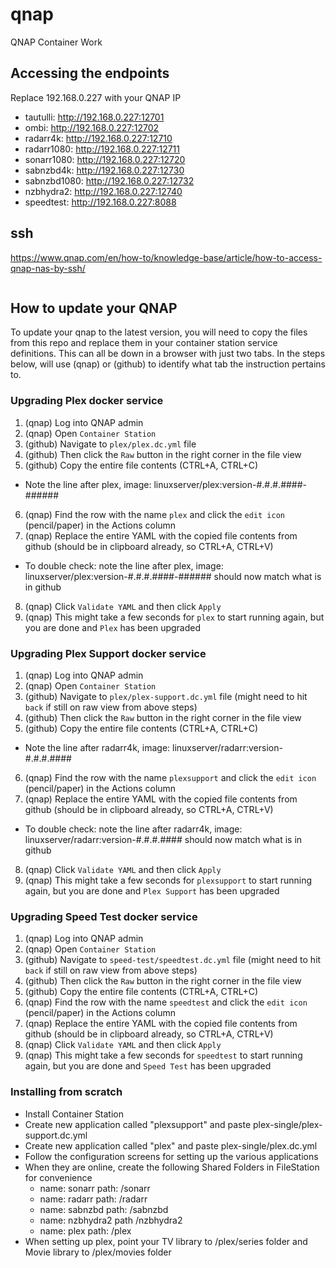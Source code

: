 # qnap
QNAP Container Work


## Accessing the endpoints
Replace 192.168.0.227 with your QNAP IP

  - tautulli: http://192.168.0.227:12701
  - ombi: http://192.168.0.227:12702
  - radarr4k: http://192.168.0.227:12710
  - radarr1080: http://192.168.0.227:12711
  - sonarr1080: http://192.168.0.227:12720 
  - sabnzbd4k: http://192.168.0.227:12730
  - sabnzbd1080: http://192.168.0.227:12732
  - nzbhydra2: http://192.168.0.227:12740
  - speedtest: http://192.168.0.227:8088


## ssh
https://www.qnap.com/en/how-to/knowledge-base/article/how-to-access-qnap-nas-by-ssh/
```

```


## How to update your QNAP
To update your qnap to the latest version, you will need to copy the files from this repo and replace them in your container station service definitions.  This can all be down in a browser with just two tabs.  In the steps below, will use (qnap) or (github) to identify what tab the instruction pertains to.

### Upgrading Plex docker service
1) (qnap) Log into QNAP admin
2) (qnap) Open `Container Station`
3) (github) Navigate to `plex/plex.dc.yml` file
4) (github) Then click the `Raw` button in the right corner in the file view
5) (github) Copy the entire file contents (CTRL+A, CTRL+C)
  + Note the line after plex, image: linuxserver/plex:version-#.#.#.####-######
6) (qnap) Find the row with the name `plex` and click the `edit icon` (pencil/paper) in the Actions column
7) (qnap) Replace the entire YAML with the copied file contents from github (should be in clipboard already, so CTRL+A, CTRL+V)
  + To double check: note the line after plex, image: linuxserver/plex:version-#.#.#.####-###### should now match what is in github 
8) (qnap) Click `Validate YAML` and then click `Apply`
9) (qnap) This might take a few seconds for `plex` to start running again, but you are done and `Plex` has been upgraded

### Upgrading Plex Support docker service
1) (qnap) Log into QNAP admin
2) (qnap) Open `Container Station`
3) (github) Navigate to `plex/plex-support.dc.yml` file (might need to hit `back` if still on raw view from above steps)
4) (github) Then click the `Raw` button in the right corner in the file view
5) (github) Copy the entire file contents (CTRL+A, CTRL+C)
  + Note the line after radarr4k, image: linuxserver/radarr:version-#.#.#.####
6) (qnap) Find the row with the name `plexsupport` and click the `edit icon` (pencil/paper) in the Actions column
7) (qnap) Replace the entire YAML with the copied file contents from github (should be in clipboard already, so CTRL+A, CTRL+V)
  + To double check: note the line after radarr4k, image: linuxserver/radarr:version-#.#.#.#### should now match what is in github 
8) (qnap) Click `Validate YAML` and then click `Apply`
9) (qnap) This might take a few seconds for `plexsupport` to start running again, but you are done and `Plex Support` has been upgraded

### Upgrading Speed Test docker service
1) (qnap) Log into QNAP admin
2) (qnap) Open `Container Station`
3) (github) Navigate to `speed-test/speedtest.dc.yml` file (might need to hit `back` if still on raw view from above steps)
4) (github) Then click the `Raw` button in the right corner in the file view
5) (github) Copy the entire file contents (CTRL+A, CTRL+C)
6) (qnap) Find the row with the name `speedtest` and click the `edit icon` (pencil/paper) in the Actions column
7) (qnap) Replace the entire YAML with the copied file contents from github (should be in clipboard already, so CTRL+A, CTRL+V)
8) (qnap) Click `Validate YAML` and then click `Apply`
9) (qnap) This might take a few seconds for `speedtest` to start running again, but you are done and `Speed Test` has been upgraded

### Installing from scratch

- Install Container Station
- Create new application called "plexsupport" and paste plex-single/plex-support.dc.yml
- Create new application called "plex" and paste plex-single/plex.dc.yml
- Follow the configuration screens for setting up the various applications
- When they are online, create the following Shared Folders in FileStation for convenience
  - name: sonarr path: /sonarr
  - name: radarr path: /radarr
  - name: sabnzbd path: /sabnzbd
  - name: nzbhydra2 path /nzbhydra2
  - name: plex path: /plex
- When setting up plex, point your TV library to /plex/series folder and Movie library to /plex/movies folder
